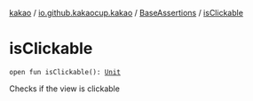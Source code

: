 [kakao](../../index.md) / [io.github.kakaocup.kakao](../index.md) / [BaseAssertions](index.md) / [isClickable](./is-clickable.md)

# isClickable

`open fun isClickable(): `[`Unit`](https://kotlinlang.org/api/latest/jvm/stdlib/kotlin/-unit/index.html)

Checks if the view is clickable

